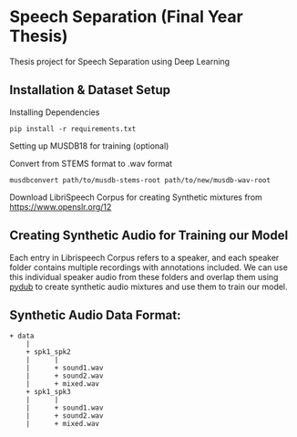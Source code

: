 # Speech Separation (Final Year Thesis)

Thesis project for Speech Separation using Deep Learning

## Installation & Dataset Setup

Installing Dependencies

```
pip install -r requirements.txt
```

Setting up MUSDB18 for training (optional)

Convert from STEMS format to .wav format
```
musdbconvert path/to/musdb-stems-root path/to/new/musdb-wav-root
```

Download LibriSpeech Corpus for creating Synthetic mixtures from https://www.openslr.org/12

## Creating Synthetic Audio for Training our Model

Each entry in Librispeech Corpus refers to a speaker, and each speaker folder contains multiple recordings with annotations included. We can use this individual speaker audio from these folders and overlap them using [pydub](https://github.com/jiaaro/pydub) to create synthetic audio mixtures and use them to train our model.

## Synthetic Audio Data Format:

```
+ data
    |
    + spk1_spk2
    |      |
    |      + sound1.wav
    |      + sound2.wav
    |      + mixed.wav
    + spk1_spk3
    |      |
    |      + sound1.wav
    |      + sound2.wav
    |      + mixed.wav
```
